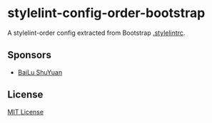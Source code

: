 # stylelint-config-order-bootstrap

A stylelint-order config extracted from Bootstrap [.stylelintrc](https://github.com/twbs/bootstrap/blob/2306f62bf19bb0696a9455aaf2eea6b083d9fdae/.stylelintrc).

## Sponsors

* [BaiLu ShuYuan](https://bailushuyuan.org)

## License

[MIT License](https://github.com/swordray/stylelint-config-order-bootstrap/blob/master/LICENSE)
